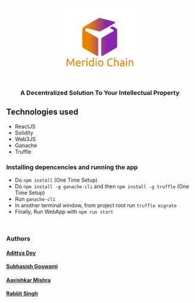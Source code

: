 <div align="center" class="row">
  <img src="logo_trans.png" width="200"/>
</div>
<h3 align="center">A Decentralized Solution To Your Intellectual Property</h3>

## Technologies used
* ReactJS
* Solidity
* Web3JS
* Ganache
* Truffle



### Installing depencencies and running the app
* Do `npm install` (One Time Setup)
* Do `npm install -g ganache-cli` and then `npm install -g truffle` (One Time Setup)
* Run `ganache-cli`
* In another terminal window, from project root run `truffle migrate`
* Finally, Run WebApp with `npm run start`

<br>

### Authors

#### [Adittya Dey](https://github.com/adiXcodr)
#### [Subhasish Goswami](https://github.com/subhasishgosw5)
#### [Aavishkar Mishra](https://github.com/aavishkarmishra)
#### [Rabijit Singh](https://github.com/rabijitsingh)
 

